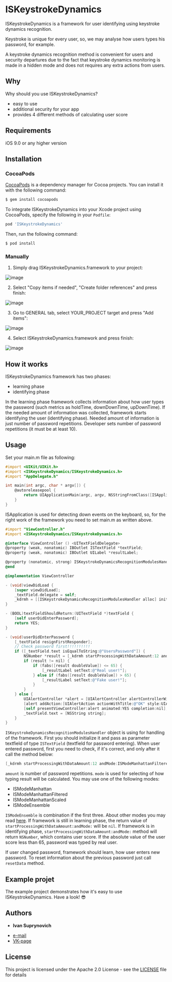 # ISKeystrokeDynamics

ISKeystrokeDynamics is a framework for user identifying using keystroke dynamics recognition.

Keystroke is unique for every user, so, we may analyse how users types his password, for example.

A keystroke dynamics recognition method is convenient for users and security departures due to the fact that keystroke dynamics monitoring is made in a hidden mode and does not requires any extra actions from users.

## Why

Why should you use ISKeystrokeDynamics?

- easy to use
- additional security for your app
- provides 4 different methods of calculating user score

## Requirements

iOS 9.0 or any higher version

## Installation

### CocoaPods

[CocoaPods](http://cocoapods.org) is a dependency manager for Cocoa projects. You can install it with the following command:

```bash
$ gem install cocoapods
```

To integrate ISKeystrokeDynamics into your Xcode project using CocoaPods, specify the following in your `Podfile`:

```ruby
pod 'ISKeystrokeDynamics'
```

Then, run the following command:

```bash
$ pod install
```

### Manually

1. Simply drag ISKeystrokeDynamics.framework to your project:

![image](https://github.com/Ivan778/ISKeystroker/blob/master/images/step_1.png)

2. Select "Copy items if needed", "Create folder references" and press finish:

![image](https://github.com/Ivan778/ISKeystroker/blob/master/images/step_2.png)

3. Go to GENERAL tab, select YOUR_PROJECT target and press "Add items":

![image](https://github.com/Ivan778/ISKeystroker/blob/master/images/step_3.png)

4. Select ISKeystrokeDynamics.framework and press finish:

![image](https://github.com/Ivan778/ISKeystroker/blob/master/images/step_4.png)

## How it works

ISKeystrokeDynamics framework has two phases: 

- learning phase
- identifying phase

In the learning phase framework collects information about how user types the password (such metrics as holdTime, downDownTime, upDownTime). If the needed amount of information was collected, framework starts identifying the user (identifying phase). Needed amount of information is just number of password repetitions. Developer sets number of password repetitions (it must be at least 10).

## Usage

Set your main.m file as following:

```Objective-C
#import <UIKit/UIKit.h>
#import <ISKeystrokeDynamics/ISKeystrokeDynamics.h>
#import "AppDelegate.h"

int main(int argc, char * argv[]) {
    @autoreleasepool {
        return UIApplicationMain(argc, argv, NSStringFromClass([ISApplication class]), NSStringFromClass([AppDelegate class]));
    }
}
```

ISApplication is used for detecting down events on the keyboard, so, for the right work of the framework you need to set main.m as written above.

```Objective-C
#import "ViewController.h"
#import <ISKeystrokeDynamics/ISKeystrokeDynamics.h>

@interface ViewController () <UITextFieldDelegate>
@property (weak, nonatomic) IBOutlet ISTextField *textField;
@property (weak, nonatomic) IBOutlet UILabel *resultLabel;

@property (nonatomic, strong) ISKeystrokeDynamicsRecognitionModulesHandler *kdrmh;
@end

@implementation ViewController

- (void)viewDidLoad {
    [super viewDidLoad];
    _textField.delegate = self;
    _kdrmh = [[ISKeystrokeDynamicsRecognitionModulesHandler alloc] initWithTextField:_textField];
}

- (BOOL)textFieldShouldReturn:(UITextField *)textField {
    [self userDidEnterPassword];
    return YES;
}

- (void)userDidEnterPassword {
    [_textField resignFirstResponder];
    // Check password first!!!!!!!!!!
    if ([_textField.text isEqualToString:@"UsersPassword"]) {
        NSNumber *result = [_kdrmh startProcessingWithDataAmount:12 andMode:ISModeManhattanFiltered];
        if (result != nil) {
            if (fabs([result doubleValue]) <= 65) {
                [_resultLabel setText:@"Real user!"];
            } else if (fabs([result doubleValue]) > 65) {
                [_resultLabel setText:@"Fake user!"];
            }
        }
    } else {
        UIAlertController *alert = [UIAlertController alertControllerWithTitle:@"Error" message:@"Wrong password!" preferredStyle:UIAlertControllerStyleAlert];
        [alert addAction:[UIAlertAction actionWithTitle:@"OK" style:UIAlertActionStyleDefault handler:nil]];
        [self presentViewController:alert animated:YES completion:nil];
        _textField.text = [NSString string];
    }
}
```

`ISKeystrokeDynamicsRecognitionModulesHandler` object is using for handling of the framework. First you should initialize it and pass as parameter textfield of type `ISTextField` (textfield for password entering). When user entered password, first you need to check, if it's correct, and only after it call the method below:

```Objective-C
[_kdrmh startProcessingWithDataAmount:12 andMode:ISModeManhattanFiltered];

```

`amount` is number of password repetitions. `mode` is used for selecting of how typing result will be calculated. You may use one of the following modes:

- ISModeManhattan
- ISModeManhattanFiltered
- ISModeManhattanScaled
- ISModeEnsemble

`ISModeEnsemble` is combination if the first three. About other modes you may read [here](https://www.cs.cmu.edu/~maxion/pubs/KillourhyMaxion09.pdf).
If framework is still in learning phase, the return value of `startProcessingWithDataAmount:andMode:` will be `nil`. If framework is in identifying phase, `startProcessingWithDataAmount:andMode:` method will return `NSNumber`, which contains user score. If the absolute value of the user score less than 65, password was typed by real user. 

If user changed password, framework should learn, how user enters new password. To reset information about the previous password just call `resetData` method.

## Example projet

The example project demonstrates how it's easy to use ISKeystrokeDynamics. Have a look! 😎

## Authors

* **Ivan Suprynovich** 
- [e-mail](i.suprynovich@gmail.com)
- [VK-page](https://vk.com/ivanushka7798)

## License

This project is licensed under the Apache 2.0 License - see the [LICENSE](LICENSE) file for details
